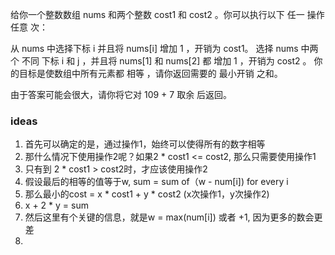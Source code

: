 给你一个整数数组 nums 和两个整数 cost1 和 cost2 。你可以执行以下 任一 操作 任意 次：

从 nums 中选择下标 i 并且将 nums[i] 增加 1 ，开销为 cost1。
选择 nums 中两个 不同 下标 i 和 j ，并且将 nums[1] 和 nums[2] 都 增加 1 ，开销为 cost2 。
你的目标是使数组中所有元素都 相等 ，请你返回需要的 最小开销 之和。

由于答案可能会很大，请你将它对 109 + 7 取余 后返回。

### ideas

1. 首先可以确定的是，通过操作1，始终可以使得所有的数字相等
2. 那什么情况下使用操作2呢？如果2 * cost1 <= cost2, 那么只需要使用操作1
3. 只有到 2 * cost1 > cost2时，才应该使用操作2
4. 假设最后的相等的值等于w, sum = sum of（w - num[i]) for every i
5. 那么最小的cost = x * cost1 + y * cost2 (x次操作1，y次操作2)
6. x + 2 * y = sum
7. 然后这里有个关键的信息，就是w = max(num[i]) 或者 +1, 因为更多的数会更差
8. 